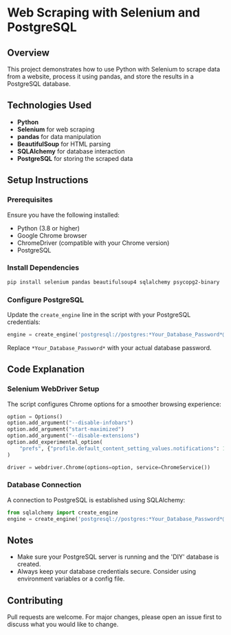 # Web Scraping with Selenium and PostgreSQL

## Overview
This project demonstrates how to use Python with Selenium to scrape data from a website, process it using pandas, and store the results in a PostgreSQL database.

## Technologies Used
- **Python**
- **Selenium** for web scraping
- **pandas** for data manipulation
- **BeautifulSoup** for HTML parsing
- **SQLAlchemy** for database interaction
- **PostgreSQL** for storing the scraped data

## Setup Instructions

### Prerequisites
Ensure you have the following installed:
- Python (3.8 or higher)
- Google Chrome browser
- ChromeDriver (compatible with your Chrome version)
- PostgreSQL

### Install Dependencies
```bash
pip install selenium pandas beautifulsoup4 sqlalchemy psycopg2-binary
```

### Configure PostgreSQL
Update the `create_engine` line in the script with your PostgreSQL credentials:
```python
engine = create_engine('postgresql://postgres:*Your_Database_Password*@localhost:5432/DIY')
```
Replace `*Your_Database_Password*` with your actual database password.

## Code Explanation

### Selenium WebDriver Setup
The script configures Chrome options for a smoother browsing experience:
```python
option = Options()
option.add_argument("--disable-infobars")
option.add_argument("start-maximized")
option.add_argument("--disable-extensions")
option.add_experimental_option(
    "prefs", {"profile.default_content_setting_values.notifications": 1}
)

driver = webdriver.Chrome(options=option, service=ChromeService())
```

### Database Connection
A connection to PostgreSQL is established using SQLAlchemy:
```python
from sqlalchemy import create_engine
engine = create_engine('postgresql://postgres:*Your_Database_Password*@localhost:5432/DIY')
```

## Notes
- Make sure your PostgreSQL server is running and the 'DIY' database is created.
- Always keep your database credentials secure. Consider using environment variables or a config file.

## Contributing
Pull requests are welcome. For major changes, please open an issue first to discuss what you would like to change.


